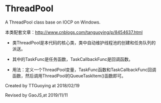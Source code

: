 ﻿# ThreadPool

A ThreadPool class base on IOCP on Windows.

本类配套文章：http://www.cnblogs.com/tanguoying/p/8454637.html

* 类ThreadPool是本代码的核心类，类中自动维护线程池的创建和任务队列的派送。

* 其中的TaskFunc是任务函数，TaskCallbackFunc是回调函数。

* 用法：定义一个ThreadPool变量，TaskFunc函数和TaskCallbackFunc回调函数，然后调用ThreadPool的QueueTaskItem()函数即可。
		
Created by TTGuoying at 2018/02/19 

Revised by GaoJS,at 2019/11/11
